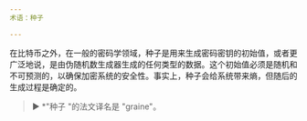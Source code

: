 ```yaml
---
术语：种子

---
```

在比特币之外，在一般的密码学领域，种子是用来生成密码密钥的初始值，或者更广泛地说，是由伪随机数生成器生成的任何类型的数据。这个初始值必须是随机和不可预测的，以确保加密系统的安全性。事实上，种子会给系统带来熵，但随后的生成过程是确定的。

> ► *"种子 "的法文译名是 "graine"。